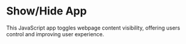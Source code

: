 # Show/Hide App
 This JavaScript app toggles webpage content visibility, offering users control and improving user experience.
